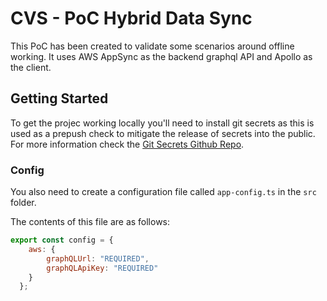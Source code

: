 # CVS - PoC Hybrid Data Sync
This PoC has been created to validate some scenarios around offline working.  It uses AWS AppSync as the backend graphql API and Apollo as the client.

## Getting Started
To get the projec working locally you'll need to install git secrets as this is used as a prepush check to mitigate the release of secrets into the public.  For more information check the [Git Secrets Github Repo](https://github.com/awslabs/git-secrets).

### Config
You also need to create a configuration file called `app-config.ts` in the `src` folder.

The contents of this file are as follows:

```javascript
export const config = {
    aws: {
        graphQLUrl: "REQUIRED",
        graphQLApiKey: "REQUIRED"
    }
  };
```

